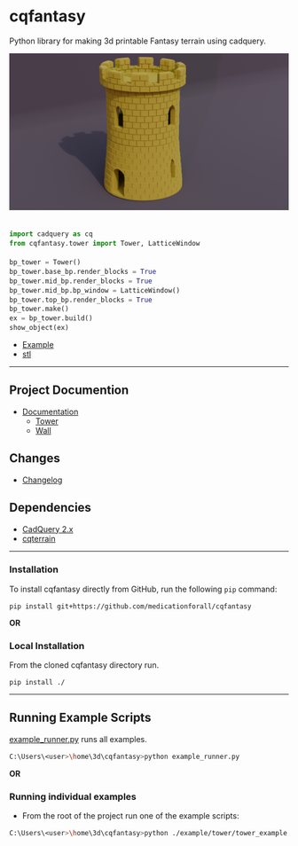 # cqfantasy
Python library for making 3d printable Fantasy terrain using cadquery.

![](./documentation/image/cover.png)<br /><br />

``` python
import cadquery as cq
from cqfantasy.tower import Tower, LatticeWindow

bp_tower = Tower()
bp_tower.base_bp.render_blocks = True
bp_tower.mid_bp.render_blocks = True
bp_tower.mid_bp.bp_window = LatticeWindow()
bp_tower.top_bp.render_blocks = True
bp_tower.make()
ex = bp_tower.build()
show_object(ex)
```

* [Example](./example/tower/tower_example.py)
* [stl](./stl/tower_example.stl)

---

## Project Documention
* [Documentation](documentation/documentation.md)
	* [Tower](documentation/tower.md)
    * [Wall](documentation/wall.md)

## Changes
* [Changelog](./changes.md)

## Dependencies
* [CadQuery 2.x](https://github.com/CadQuery/cadquery)
* [cqterrain](https://github.com/medicationforall/cqterrain)

---

### Installation
To install cqfantasy directly from GitHub, run the following `pip` command:

	pip install git+https://github.com/medicationforall/cqfantasy

**OR**

### Local Installation
From the cloned cqfantasy directory run.

	pip install ./

---

## Running Example Scripts
[example_runner.py](example_runner.py) runs all examples.

``` bash
C:\Users\<user>\home\3d\cqfantasy>python example_runner.py
```

**OR**

### Running individual examples
* From the root of the project run one of the example scripts:
  
``` bash
C:\Users\<user>\home\3d\cqfantasy>python ./example/tower/tower_example.py
```
